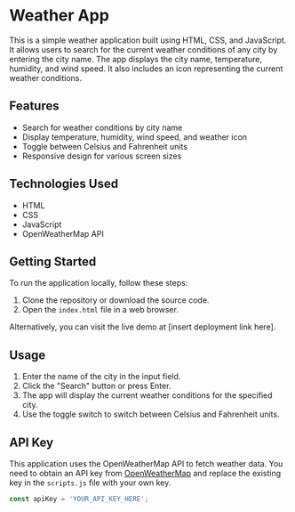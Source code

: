 # Weather App

This is a simple weather application built using HTML, CSS, and JavaScript. It allows users to search for the current weather conditions of any city by entering the city name. The app displays the city name, temperature, humidity, and wind speed. It also includes an icon representing the current weather conditions.

## Features

- Search for weather conditions by city name
- Display temperature, humidity, wind speed, and weather icon
- Toggle between Celsius and Fahrenheit units
- Responsive design for various screen sizes

## Technologies Used

- HTML
- CSS
- JavaScript
- OpenWeatherMap API

## Getting Started

To run the application locally, follow these steps:

1. Clone the repository or download the source code.
2. Open the `index.html` file in a web browser.

Alternatively, you can visit the live demo at [insert deployment link here].

## Usage

1. Enter the name of the city in the input field.
2. Click the "Search" button or press Enter.
3. The app will display the current weather conditions for the specified city.
4. Use the toggle switch to switch between Celsius and Fahrenheit units.

## API Key

This application uses the OpenWeatherMap API to fetch weather data. You need to obtain an API key from [OpenWeatherMap](https://openweathermap.org/) and replace the existing key in the `scripts.js` file with your own key.

```javascript
const apiKey = 'YOUR_API_KEY_HERE';